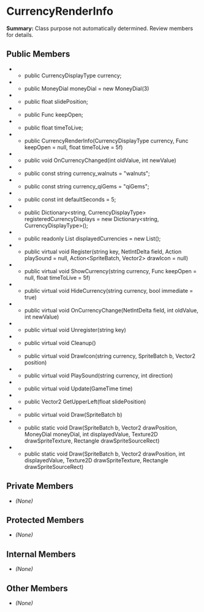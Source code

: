# CurrencyRenderInfo

**Summary:** Class purpose not automatically determined. Review members for details.

## Public Members
- - public CurrencyDisplayType currency;
- - public MoneyDial moneyDial = new MoneyDial(3)
- - public float slidePosition;
- - public Func<bool> keepOpen;
- - public float timeToLive;
- - public CurrencyRenderInfo(CurrencyDisplayType currency, Func<bool> keepOpen = null, float timeToLive = 5f)
- - public void OnCurrencyChanged(int oldValue, int newValue)
- - public const string currency_walnuts = "walnuts";
- - public const string currency_qiGems = "qiGems";
- - public const int defaultSeconds = 5;
- - public Dictionary<string, CurrencyDisplayType> registeredCurrencyDisplays = new Dictionary<string, CurrencyDisplayType>();
- - public readonly List<CurrencyRenderInfo> displayedCurrencies = new List<CurrencyRenderInfo>();
- - public virtual void Register(string key, NetIntDelta field, Action<int> playSound = null, Action<SpriteBatch, Vector2> drawIcon = null)
- - public virtual void ShowCurrency(string currency, Func<bool> keepOpen = null, float timeToLive = 5f)
- - public virtual void HideCurrency(string currency, bool immediate = true)
- - public virtual void OnCurrencyChange(NetIntDelta field, int oldValue, int newValue)
- - public virtual void Unregister(string key)
- - public virtual void Cleanup()
- - public virtual void DrawIcon(string currency, SpriteBatch b, Vector2 position)
- - public virtual void PlaySound(string currency, int direction)
- - public virtual void Update(GameTime time)
- - public Vector2 GetUpperLeft(float slidePosition)
- - public virtual void Draw(SpriteBatch b)
- - public static void Draw(SpriteBatch b, Vector2 drawPosition, MoneyDial moneyDial, int displayedValue, Texture2D drawSpriteTexture, Rectangle drawSpriteSourceRect)
- - public static void Draw(SpriteBatch b, Vector2 drawPosition, int displayedValue, Texture2D drawSpriteTexture, Rectangle drawSpriteSourceRect)

## Private Members
- *(None)*

## Protected Members
- *(None)*

## Internal Members
- *(None)*

## Other Members
- *(None)*
